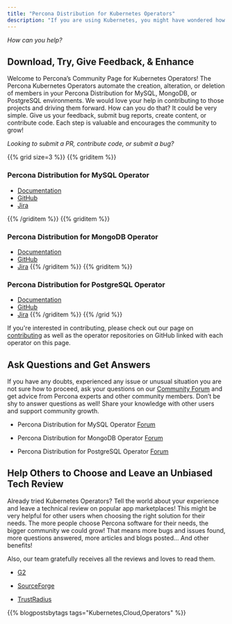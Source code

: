 ```yaml
---
title: "Percona Distribution for Kubernetes Operators"
description: "If you are using Kubernetes, you might have wondered how to best deal with database clusters. This is done by controllers in Kubernetes configuration files - our Kubernetes Operators allow you to easily manage complex deployments by extending the Kubernetes API with custom resources."
---
```


*How can you help?*

## Download, Try, Give Feedback, & Enhance

Welcome to Percona’s Community Page for Kubernetes Operators! The Percona Kubernetes Operators automate the creation, alteration, or deletion of members in your Percona Distribution for MySQL, MongoDB, or PostgreSQL environments. We would love your help in contributing to those projects and driving them forward. How can you do that? It could be very simple. Give us your feedback, submit bug reports, create content, or contribute code. Each step is valuable and encourages the community to grow!

*Looking to submit a PR, contribute code, or submit a bug?*

{{% grid size=3 %}}
{{% griditem %}}
### Percona Distribution for MySQL Operator
*   [Documentation](https://www.percona.com/doc/kubernetes-operator-for-pxc/index.html)
*   [GitHub](https://github.com/percona/percona-xtradb-cluster-operator)
*   [Jira](https://jira.percona.com/projects/K8SPXC/issues/)

{{% /griditem %}}
{{% griditem %}}
### Percona Distribution for MongoDB Operator
*   [Documentation](https://www.percona.com/doc/kubernetes-operator-for-psmongodb/index.html)
*   [GitHub](https://github.com/percona/percona-server-mongodb-operator)
*   [Jira](https://jira.percona.com/projects/K8SPSMDB/issues/)
{{% /griditem %}}
{{% griditem %}}
### Percona Distribution for PostgreSQL Operator
*   [Documentation](https://www.percona.com/doc/kubernetes-operator-for-postgresql/index.html)
*   [GitHub](https://github.com/percona/percona-postgresql-operator)
*   [Jira](https://jira.percona.com/projects/K8SPG/issues/)
{{% /griditem %}}
{{% /grid %}}


If you're interested in contributing, please check out our page on [contributing](/contribute) as well as the operator repositories on GitHub linked with each operator on this page.

## Ask Questions and Get Answers

If you have any doubts, experienced any issue or unusual situation you are not sure how to proceed, ask your questions on our [Community Forum](https://forums.percona.com/) and get advice from Percona experts and other community members. Don’t be shy to answer questions as well! Share your knowledge with other users and support community growth. 


*   Percona Distribution for MySQL Operator [Forum](https://forums.percona.com/c/mysql-mariadb/percona-kubernetes-operator-for-mysql/28)

*   Percona Distribution for MongoDB Operator [Forum](https://forums.percona.com/c/mongodb/percona-kubernetes-operator-for-mongodb/29)

*   Percona Distribution for PostgreSQL Operator [Forum](https://forums.percona.com/c/postgresql/percona-kubernetes-operator-for-postgresql/68)

## Help Others to Choose and Leave an Unbiased Tech Review

Already tried Kubernetes Operators? Tell the world about your experience and leave a technical review on popular app marketplaces! This might be very helpful for other users when choosing the right solution for their needs. The more people choose Percona software for their needs, the bigger community we could grow! That means more bugs and issues found, more questions answered, more articles and blogs posted… And other benefits!

Also, our team gratefully receives all the reviews and loves to read them.

*   [G2](https://www.g2.com/products/percona-kubernetes-operator-for-percona-xtradb-cluster/reviews)

*   [SourceForge](https://sourceforge.net/software/product/Percona-Kubernetes-Operator/reviews/new)

*   [TrustRadius](https://www.trustradius.com/reviews/new?product=percona-kubernetes-operator-for-mysql-and-mongodb#product)

{{% blogpostsbytags tags="Kubernetes,Cloud,Operators" %}}
